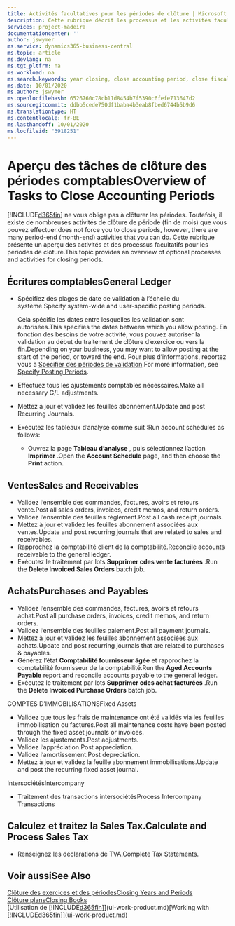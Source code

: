 ```yaml
---
title: Activités facultatives pour les périodes de clôture | Microsoft Docs
description: Cette rubrique décrit les processus et les activités facultatifs pour la clôture des périodes comptables dans Business Central.
services: project-madeira
documentationcenter: ''
author: jswymer
ms.service: dynamics365-business-central
ms.topic: article
ms.devlang: na
ms.tgt_pltfrm: na
ms.workload: na
ms.search.keywords: year closing, close accounting period, close fiscal year, aging, creditor payments, vendor payments
ms.date: 10/01/2020
ms.author: jswymer
ms.openlocfilehash: 6526760c78cb11d8454b7f5390c6fefe713647d2
ms.sourcegitcommit: ddbb5cede750df1baba4b3eab8fbed6744b5b9d6
ms.translationtype: HT
ms.contentlocale: fr-BE
ms.lasthandoff: 10/01/2020
ms.locfileid: "3918251"
---
```

# <a name="overview-of-tasks-to-close-accounting-periods"></a><span data-ttu-id="35157-103">Aperçu des tâches de clôture des périodes comptables</span><span class="sxs-lookup"><span data-stu-id="35157-103">Overview of Tasks to Close Accounting Periods</span></span>
[!INCLUDE[d365fin](includes/d365fin_md.md)] <span data-ttu-id="35157-104">ne vous oblige pas à clôturer les périodes. Toutefois, il existe de nombreuses activités de clôture de période (fin de mois) que vous pouvez effectuer.</span><span class="sxs-lookup"><span data-stu-id="35157-104">does not force you to close periods, however, there are many period-end (month-end) activities that you can do.</span></span> <span data-ttu-id="35157-105">Cette rubrique présente un aperçu des activités et des processus facultatifs pour les périodes de clôture.</span><span class="sxs-lookup"><span data-stu-id="35157-105">This topic provides an overview of optional processes and activities for closing periods.</span></span>  

## <a name="general-ledger"></a><span data-ttu-id="35157-106">Écritures comptables</span><span class="sxs-lookup"><span data-stu-id="35157-106">General Ledger</span></span>
* <span data-ttu-id="35157-107">Spécifiez des plages de date de validation à l’échelle du système.</span><span class="sxs-lookup"><span data-stu-id="35157-107">Specify system-wide and user-specific posting periods.</span></span>  

    <span data-ttu-id="35157-108">Cela spécifie les dates entre lesquelles les validation sont autorisées.</span><span class="sxs-lookup"><span data-stu-id="35157-108">This specifies the dates between which you allow posting.</span></span> <span data-ttu-id="35157-109">En fonction des besoins de votre activité, vous pouvez autoriser la validation au début du traitement de clôture d’exercice ou vers la fin.</span><span class="sxs-lookup"><span data-stu-id="35157-109">Depending on your business, you may want to allow posting at the start of the period, or toward the end.</span></span> <span data-ttu-id="35157-110">Pour plus d’informations, reportez vous à [Spécifier des périodes de validation](finance-how-specify-posting-periods.md).</span><span class="sxs-lookup"><span data-stu-id="35157-110">For more information, see [Specify Posting Periods](finance-how-specify-posting-periods.md).</span></span>  
* <span data-ttu-id="35157-111">Effectuez tous les ajustements comptables nécessaires.</span><span class="sxs-lookup"><span data-stu-id="35157-111">Make all necessary G/L adjustments.</span></span>  
* <span data-ttu-id="35157-112">Mettez à jour et validez les feuilles abonnement.</span><span class="sxs-lookup"><span data-stu-id="35157-112">Update and post Recurring Journals.</span></span>  
  <!--* Process Consolidations-->
* <span data-ttu-id="35157-113">Exécutez les tableaux d’analyse comme suit :</span><span class="sxs-lookup"><span data-stu-id="35157-113">Run account schedules as follows:</span></span>  
  * <span data-ttu-id="35157-114">Ouvrez la page **Tableau d’analyse** , puis sélectionnez l’action **Imprimer** .</span><span class="sxs-lookup"><span data-stu-id="35157-114">Open the **Account Schedule** page, and then choose the **Print** action.</span></span>  

## <a name="sales-and-receivables"></a><span data-ttu-id="35157-115">Ventes</span><span class="sxs-lookup"><span data-stu-id="35157-115">Sales and Receivables</span></span>
* <span data-ttu-id="35157-116">Validez l’ensemble des commandes, factures, avoirs et retours vente.</span><span class="sxs-lookup"><span data-stu-id="35157-116">Post all sales orders, invoices, credit memos, and return orders.</span></span>  
* <span data-ttu-id="35157-117">Validez l’ensemble des feuilles règlement.</span><span class="sxs-lookup"><span data-stu-id="35157-117">Post all cash receipt journals.</span></span>  
* <span data-ttu-id="35157-118">Mettez à jour et validez les feuilles abonnement associées aux ventes.</span><span class="sxs-lookup"><span data-stu-id="35157-118">Update and post recurring journals that are related to sales and receivables.</span></span>  
* <span data-ttu-id="35157-119">Rapprochez la comptabilité client de la comptabilité.</span><span class="sxs-lookup"><span data-stu-id="35157-119">Reconcile accounts receivable to the general ledger.</span></span>  
* <span data-ttu-id="35157-120">Exécutez le traitement par lots **Supprimer cdes vente facturées** .</span><span class="sxs-lookup"><span data-stu-id="35157-120">Run the **Delete Invoiced Sales Orders** batch job.</span></span>  

## <a name="purchases-and-payables"></a><span data-ttu-id="35157-121">Achats</span><span class="sxs-lookup"><span data-stu-id="35157-121">Purchases and Payables</span></span>
* <span data-ttu-id="35157-122">Validez l’ensemble des commandes, factures, avoirs et retours achat.</span><span class="sxs-lookup"><span data-stu-id="35157-122">Post all purchase orders, invoices, credit memos, and return orders.</span></span>  
* <span data-ttu-id="35157-123">Validez l’ensemble des feuilles paiement.</span><span class="sxs-lookup"><span data-stu-id="35157-123">Post all payment journals.</span></span>  
* <span data-ttu-id="35157-124">Mettez à jour et validez les feuilles abonnement associées aux achats.</span><span class="sxs-lookup"><span data-stu-id="35157-124">Update and post recurring journals that are related to purchases & payables.</span></span>  
* <span data-ttu-id="35157-125">Générez l’état **Comptabilité fournisseur âgée** et rapprochez la comptabilité fournisseur de la comptabilité.</span><span class="sxs-lookup"><span data-stu-id="35157-125">Run the **Aged Accounts Payable** report and reconcile accounts payable to the general ledger.</span></span>  
* <span data-ttu-id="35157-126">Exécutez le traitement par lots **Supprimer cdes achat facturées** .</span><span class="sxs-lookup"><span data-stu-id="35157-126">Run the **Delete Invoiced Purchase Orders** batch job.</span></span>  

<span data-ttu-id="35157-127">COMPTES D’IMMOBILISATIONS</span><span class="sxs-lookup"><span data-stu-id="35157-127">Fixed Assets</span></span>
* <span data-ttu-id="35157-128">Validez que tous les frais de maintenance ont été validés via les feuilles immobilisation ou factures.</span><span class="sxs-lookup"><span data-stu-id="35157-128">Post all maintenance costs have been posted through the fixed asset journals or invoices.</span></span>
* <span data-ttu-id="35157-129">Validez les ajustements.</span><span class="sxs-lookup"><span data-stu-id="35157-129">Post adjustments.</span></span>
* <span data-ttu-id="35157-130">Validez l’appréciation.</span><span class="sxs-lookup"><span data-stu-id="35157-130">Post appreciation.</span></span>
* <span data-ttu-id="35157-131">Validez l’amortissement.</span><span class="sxs-lookup"><span data-stu-id="35157-131">Post depreciation.</span></span>
* <span data-ttu-id="35157-132">Mettez à jour et validez la feuille abonnement immobilisations.</span><span class="sxs-lookup"><span data-stu-id="35157-132">Update and post the recurring fixed asset journal.</span></span>

<span data-ttu-id="35157-133">Intersociétés</span><span class="sxs-lookup"><span data-stu-id="35157-133">Intercompany</span></span>
* <span data-ttu-id="35157-134">Traitement des transactions intersociétés</span><span class="sxs-lookup"><span data-stu-id="35157-134">Process Intercompany Transactions</span></span>

## <a name="calculate-and-process-sales-tax"></a><span data-ttu-id="35157-135">Calculez et traitez la Sales Tax.</span><span class="sxs-lookup"><span data-stu-id="35157-135">Calculate and Process Sales Tax</span></span>
* <span data-ttu-id="35157-136">Renseignez les déclarations de TVA.</span><span class="sxs-lookup"><span data-stu-id="35157-136">Complete Tax Statements.</span></span>  

## <a name="see-also"></a><span data-ttu-id="35157-137">Voir aussi</span><span class="sxs-lookup"><span data-stu-id="35157-137">See Also</span></span>
[<span data-ttu-id="35157-138">Clôture des exercices et des périodes</span><span class="sxs-lookup"><span data-stu-id="35157-138">Closing Years and Periods</span></span>](year-close-years-periods.md)  
[<span data-ttu-id="35157-139">Clôture plans</span><span class="sxs-lookup"><span data-stu-id="35157-139">Closing Books</span></span>](year-close-books.md)  
<span data-ttu-id="35157-140">[Utilisation de [!INCLUDE[d365fin](includes/d365fin_md.md)]](ui-work-product.md)</span><span class="sxs-lookup"><span data-stu-id="35157-140">[Working with [!INCLUDE[d365fin](includes/d365fin_md.md)]](ui-work-product.md)</span></span>
